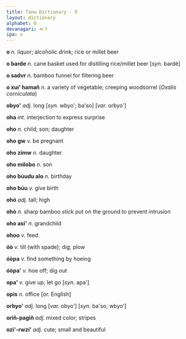 ```yaml
---
title: Tanw Dictionary - O
layout: dictionary
alphabet: O
devanagari: अो
ipa: o
---
```


__o__	_n._	liquor; alcoholic drink; rice or millet beer				


__o barde__	_n._	cane basket used for distilling rice/millet beer	[_syn._	bardè]


__o sadvr__	_n._	bamboo funnel for filtering beer				


__o xui' hamañ__	_n._	a variety of vegetable; creeping woodsorrel (_Oxalis corniculata_)				


__obyo'__	_adj._	long	[_syn._	wbyo'; ba'so]	[_var._	orbyo']


__oha__	_int._	interjection to express surprise				


__oho__	_n._	child; son; daughter				


__oho gw__	_v._	be pregnant				


__oho zimw__	_n._	daughter				


__oho milobo__	_n._	son				


__oho búudu alo__	_n._	birthday				


__oho búu__	_v._	give birth				


__ohó__	_adj._	tall; high				


__ohò__	_n._	sharp bamboo stick put on the ground to prevent intrusion				


__oho asi'__	_n._	grandchild				


__ohoo__	_v._	feed				


__óò__	_v._	till (with spade); dig; plow				


__óòpa__	_v._	find something by hoeing				


__óòpa'__	_v._	hoe off; dig out				


__opa'__	_v._	give up; let go	[_syn._	apa']


__opis__	_n._	office	[_or._	English]


__orbyo'__	_adj._	long	[_var._	obyo']	[_syn._	ba'so, wbyo']


__oriñ-pagiñ__	_adj._	mixed color; stripes				


__ozi'-rwzi'__	_adj._	cute; small and beautiful				
